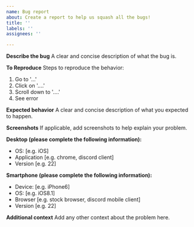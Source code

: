 ```yaml
---
name: Bug report
about: Create a report to help us squash all the bugs!
title: ''
labels: ''
assignees: ''

---
```


**Describe the bug**
A clear and concise description of what the bug is.

**To Reproduce**
Steps to reproduce the behavior:
1. Go to '...'
2. Click on '....'
3. Scroll down to '....'
4. See error

**Expected behavior**
A clear and concise description of what you expected to happen.

**Screenshots**
If applicable, add screenshots to help explain your problem.

**Desktop (please complete the following information):**
- OS: \[e.g. iOS]
- Application [e.g. chrome, discord client]
- Version \[e.g. 22]

**Smartphone (please complete the following information):**
- Device: \[e.g. iPhone6]
- OS: \[e.g. iOS8.1]
- Browser \[e.g. stock browser, discord mobile client]
- Version \[e.g. 22]

**Additional context**
Add any other context about the problem here.
